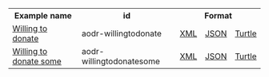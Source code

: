 <table class="list" width="100%">            
   <tr>
     <th>Example name</th>
     <th>id</th>
     <th colspan="3">Format</th>
   </tr>
   <tr>
      <td><a href="Consent-aodr-willingtodonate.html">Willing to donate</a></td>
      <td>aodr-willingtodonate</td>
      <td><a href="Consent-aodr-willingtodonate.xml.html">XML</a></td>
      <td><a href="Consent-aodr-willingtodonate.json.html">JSON</a></td>
      <td><a href="Consent-aodr-willingtodonate.ttl.html">Turtle</a></td>
   </tr> 
   <tr>
      <td><a href="Consent-aodr-willingtodonatesome.html">Willing to donate some</a></td>
      <td>aodr-willingtodonatesome</td>
      <td><a href="Consent-aodr-willingtodonatesome.xml.html">XML</a></td>
      <td><a href="Consent-aodr-willingtodonatesome.json.html">JSON</a></td>
      <td><a href="Consent-aodr-willingtodonatesome.ttl.html">Turtle</a></td>
   </tr>    
</table>